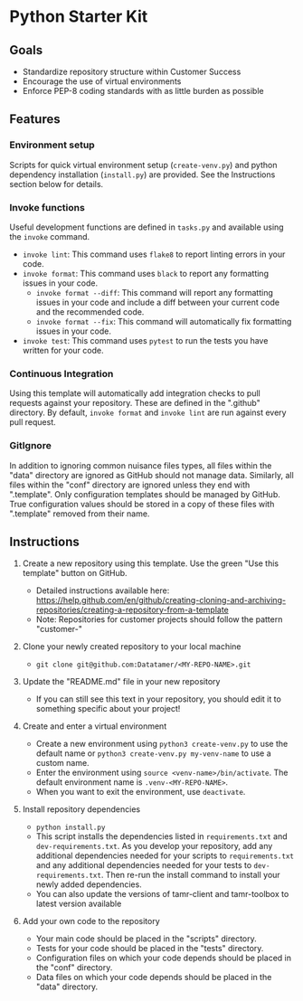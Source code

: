 # Python Starter Kit
## Goals
- Standardize repository structure within Customer Success
- Encourage the use of virtual environments
- Enforce PEP-8 coding standards with as little burden as possible

## Features

### Environment setup
Scripts for quick virtual environment setup (`create-venv.py`) and python dependency installation (`install.py`) are provided. See the Instructions section below for details.

### Invoke functions
Useful development functions are defined in `tasks.py` and available using the `invoke` command.
- `invoke lint`: This command uses `flake8` to report linting errors in your code.
- `invoke format`: This command uses `black` to report any formatting issues in your code. 
   - `invoke format --diff`: This command will report any formatting issues in your code and include a diff between your current code and the recommended code.
   - `invoke format --fix`: This command will automatically fix formatting issues in your code.
- `invoke test`: This command uses `pytest` to run the tests you have written for your code. 

### Continuous Integration
Using this template will automatically add integration checks to pull requests against your repository. These are defined in the ".github" directory. By default, `invoke format` and `invoke lint` are run against every pull request.

### GitIgnore
In addition to ignoring common nuisance files types, all files within the "data" directory are ignored as GitHub should not manage data. Similarly, all files within the "conf" directory are ignored unless they end with ".template". Only configuration templates should be managed by GitHub. True configuration values should be stored in a copy of these files with ".template" removed from their name.  


## Instructions
1. Create a new repository using this template. Use the green "Use this template" button on GitHub.
   - Detailed instructions available here: https://help.github.com/en/github/creating-cloning-and-archiving-repositories/creating-a-repository-from-a-template
   - Note: Repositories for customer projects should follow the pattern "customer-<MY-CUSTOMER-NAME>"

2. Clone your newly created repository to your local machine
   - ```git clone git@github.com:Datatamer/<MY-REPO-NAME>.git```

3. Update the "README.md" file in your new repository
   - If you can still see this text in your repository, you should edit it to something specific about your project!

4. Create and enter a virtual environment
   - Create a new environment using ```python3 create-venv.py``` to use the default name or ```python3 create-venv.py my-venv-name``` to use a custom name. 
   - Enter the environment using ```source <venv-name>/bin/activate```. The default environment name is ```.venv-<MY-REPO-NAME>```.
   - When you want to exit the environment, use `deactivate`.

5. Install repository dependencies
   - ```python install.py```
   - This script installs the dependencies listed in `requirements.txt` and `dev-requirements.txt`. As you develop your repository, add any additional dependencies needed for your scripts to `requirements.txt` and any additional dependencies needed for your tests to `dev-requirements.txt`. Then re-run the install command to install your newly added dependencies.
   - You can also update the versions of tamr-client and tamr-toolbox to latest version available

6. Add your own code to the repository
   - Your main code should be placed in the "scripts" directory.
   - Tests for your code should be placed in the "tests" directory.
   - Configuration files on which your code depends should be placed in the "conf" directory.
   - Data files on which your code depends should be placed in the "data" directory.